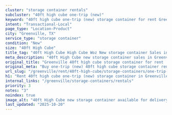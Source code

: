 ```yaml
---
cluster: "storage container rentals"
subcluster: "40ft high cube one-trip (new)"
keyword: "40ft high cube one-trip (new) storage container for rent Greenville, TX"
intent: "Transactional-Local"
page_type: "Location-Product"
city: "Greenville, TX"
service_type: "storage container"
condition: "New"
size: "40ft High Cube"
title_tag: "40ft High Cube High Cube Woz New storage container Sales in Greenville | LC Container"
meta_description: "40ft High Cube new storage container sales in Greenville. High cube containers with extra height. Fast delivery, competitive pricing. Serving storage containers area. Quote ID: BGM. Call (214) 524-4168 for your free quote today."
original_title: "Greenville 40ft high cube storage container for rent | LC"
original_meta: "Buy one-trip (new) 40ft high cube storage container rent with local delivery in Greenville, TX. LC Container — local Since 2003. Request a fast quote today."
url_slug: "/greenville/rent/40ft-high-cube/storage-containers/one-trip-new"
h1: "Rent 40ft high cube one-trip (new) storage container in Greenville"
internal_links: "/greenville/storage-containers/rentals"
priority: 3
notes: "3"
noindex: true
image_alt: "40ft High Cube new storage container available for delivery in Greenville"
last_updated: "2025-10-20"
---
```


<!-- TODO: Add unique city/inventory copy, images, and internal links here. -->
